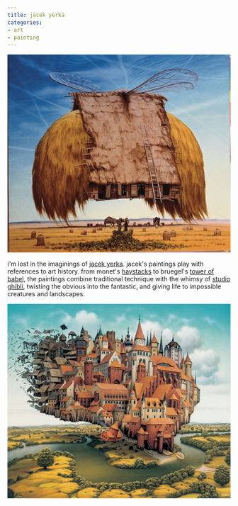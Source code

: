 ```yaml
---
title: jacek yerka
categories:
- art
- painting
---
```


![the express delivery](02/20110201-jacekyerka2.png)

i'm lost in the imaginings of [jacek yerka](http://www.yerkaland.com/). jacek's paintings play with references to art history. from monet's [haystacks](http://en.wikipedia.org/wiki/Haystacks_(Monet)) to bruegel's [tower of babel](http://en.wikipedia.org/wiki/The_Tower_of_Babel_(Bruegel)), the paintings combine traditional technique with the whimsy of [studio ghibli](http://en.wikipedia.org/wiki/Studio_Ghibli), twisting the obvious into the fantastic, and giving life to impossible creatures and landscapes. 

![the city is landing](02/20110201-jacekyerka1.png)

